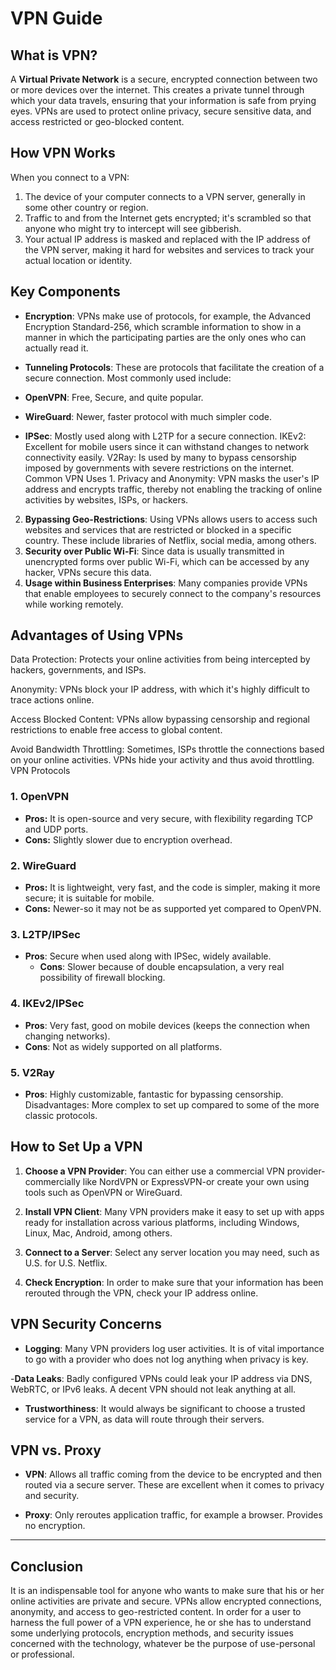 # VPN Guide
## What is VPN?

A **Virtual Private Network** is a secure, encrypted connection between two or more devices over the internet. This creates a private tunnel through which your data travels, ensuring that your information is safe from prying eyes. VPNs are used to protect online privacy, secure sensitive data, and access restricted or geo-blocked content.

## How VPN Works

When you connect to a VPN:

1. The device of your computer connects to a VPN server, generally in some other country or region.
2. Traffic to and from the Internet gets encrypted; it's scrambled so that anyone who might try to intercept will see gibberish.
3. Your actual IP address is masked and replaced with the IP address of the VPN server, making it hard for websites and services to track your actual location or identity.
## Key Components

- **Encryption**: VPNs make use of protocols, for example, the Advanced Encryption Standard-256, which scramble information to show in a manner in which the participating parties are the only ones who can actually read it.

- **Tunneling Protocols**: These are protocols that facilitate the creation of a secure connection. Most commonly used include:
 - **OpenVPN**: Free, Secure, and quite popular.
 - **WireGuard**: Newer, faster protocol with much simpler code.
 - **IPSec**: Mostly used along with L2TP for a secure connection.
IKEv2: Excellent for mobile users since it can withstand changes to network connectivity easily. V2Ray: Is used by many to bypass censorship imposed by governments with severe restrictions on the internet. Common VPN Uses 1. Privacy and Anonymity: VPN masks the user's IP address and encrypts traffic, thereby not enabling the tracking of online activities by websites, ISPs, or hackers.

2. **Bypassing Geo-Restrictions**: Using VPNs allows users to access such websites and services that are restricted or blocked in a specific country. These include libraries of Netflix, social media, among others.
3. **Security over Public Wi-Fi**: Since data is usually transmitted in unencrypted forms over public Wi-Fi, which can be accessed by any hacker, VPNs secure this data.
4. **Usage within Business Enterprises**: Many companies provide VPNs that enable employees to securely connect to the company's resources while working remotely.
## Advantages of Using VPNs

Data Protection: Protects your online activities from being intercepted by hackers, governments, and ISPs. 

 Anonymity: VPNs block your IP address, with which it's highly difficult to trace actions online. 

 Access Blocked Content: VPNs allow bypassing censorship and regional restrictions to enable free access to global content. 

 Avoid Bandwidth Throttling: Sometimes, ISPs throttle the connections based on your online activities. VPNs hide your activity and thus avoid throttling.
VPN Protocols

### 1. OpenVPN

   - **Pros:** It is open-source and very secure, with flexibility regarding TCP and UDP ports.
   - **Cons:** Slightly slower due to encryption overhead.
### 2. WireGuard

   - **Pros:** It is lightweight, very fast, and the code is simpler, making it more secure; it is suitable for mobile.
   - **Cons:** Newer-so it may not be as supported yet compared to OpenVPN.
### 3. L2TP/IPSec

- **Pros**: Secure when used along with IPSec, widely available.
   - **Cons**: Slower because of double encapsulation, a very real possibility of firewall blocking.
### 4. IKEv2/IPSec

   - **Pros**: Very fast, good on mobile devices (keeps the connection when changing networks).
   - **Cons**: Not as widely supported on all platforms.
### 5. V2Ray

   - **Pros**: Highly customizable, fantastic for bypassing censorship.
Disadvantages: More complex to set up compared to some of the more classic protocols.
## How to Set Up a VPN

1. **Choose a VPN Provider**: You can either use a commercial VPN provider-commercially like NordVPN or ExpressVPN-or create your own using tools such as OpenVPN or WireGuard.

2. **Install VPN Client**: Many VPN providers make it easy to set up with apps ready for installation across various platforms, including Windows, Linux, Mac, Android, among others.
3. **Connect to a Server**: Select any server location you may need, such as U.S. for U.S. Netflix.
4. **Check Encryption**: In order to make sure that your information has been rerouted through the VPN, check your IP address online.
## VPN Security Concerns

- **Logging**: Many VPN providers log user activities. It is of vital importance to go with a provider who does not log anything when privacy is key.

-**Data Leaks**: Badly configured VPNs could leak your IP address via DNS, WebRTC, or IPv6 leaks. A decent VPN should not leak anything at all.
- **Trustworthiness**: It would always be significant to choose a trusted service for a VPN, as data will route through their servers.
## VPN vs. Proxy

- **VPN**: Allows all traffic coming from the device to be encrypted and then routed via a secure server. These are excellent when it comes to privacy and security.

- **Proxy**: Only reroutes application traffic, for example a browser. Provides no encryption.
---
## Conclusion

It is an indispensable tool for anyone who wants to make sure that his or her online activities are private and secure. VPNs allow encrypted connections, anonymity, and access to geo-restricted content. In order for a user to harness the full power of a VPN experience, he or she has to understand some underlying protocols, encryption methods, and security issues concerned with the technology, whatever be the purpose of use-personal or professional.

